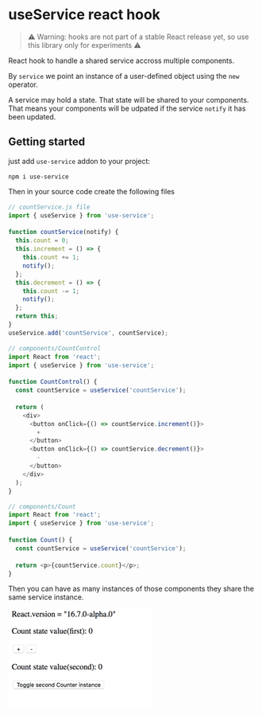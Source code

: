# useService react hook

> ⚠️ Warning: hooks are not part of a stable React release yet, so use this library only for experiments ⚠️

React hook to handle a shared service accross multiple components.

By `service` we point an instance of a user-defined object using the `new` operator.

A service may hold a state. That state will be shared to your components.
That means your components will be udpated if the service `notify` it has been updated.

## Getting started

just add `use-service` addon to your project:

```
npm i use-service
```

Then in your source code create the following files

```javascript
// countService.js file
import { useService } from 'use-service';

function countService(notify) {
  this.count = 0;
  this.increment = () => {
    this.count += 1;
    notify();
  };
  this.decrement = () => {
    this.count -= 1;
    notify();
  };
  return this;
}
useService.add('countService', countService);
```

```javascript
// components/CountControl
import React from 'react';
import { useService } from 'use-service';

function CountControl() {
  const countService = useService('countService');

  return (
    <div>
      <button onClick={() => countService.increment()}>
        +
      </button>
      <button onClick={() => countService.decrement()}>
        -
      </button>
    </div>
  );
}

```

```javascript
// components/Count
import React from 'react';
import { useService } from 'use-service';

function Count() {
  const countService = useService('countService');

  return <p>{countService.count}</p>;
}
```

Then you can have as many instances of those components they share the same service instance.

![example](./example.gif)